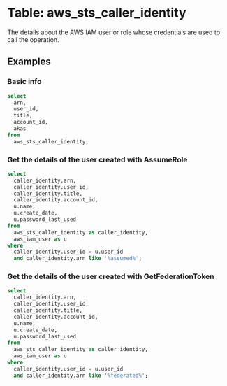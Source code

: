 # Table: aws_sts_caller_identity

The details about the AWS IAM user or role whose credentials are used to call the operation.

## Examples

### Basic info

```sql
select
  arn,
  user_id,
  title,
  account_id,
  akas
from
  aws_sts_caller_identity;
```

### Get the details of the user created with AssumeRole

```sql
select
  caller_identity.arn,
  caller_identity.user_id,
  caller_identity.title,
  caller_identity.account_id,
  u.name,
  u.create_date,
  u.password_last_used
from
  aws_sts_caller_identity as caller_identity,
  aws_iam_user as u
where
  caller_identity.user_id = u.user_id
  and caller_identity.arn like '%assumed%';
```

### Get the details of the user created with GetFederationToken

```sql
select
  caller_identity.arn,
  caller_identity.user_id,
  caller_identity.title,
  caller_identity.account_id,
  u.name,
  u.create_date,
  u.password_last_used
from
  aws_sts_caller_identity as caller_identity,
  aws_iam_user as u
where
  caller_identity.user_id = u.user_id
  and caller_identity.arn like '%federated%';
```